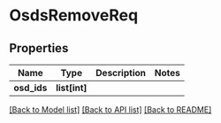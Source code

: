 # OsdsRemoveReq

## Properties
Name | Type | Description | Notes
------------ | ------------- | ------------- | -------------
**osd_ids** | **list[int]** |  | 

[[Back to Model list]](../README.md#documentation-for-models) [[Back to API list]](../README.md#documentation-for-api-endpoints) [[Back to README]](../README.md)


